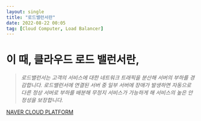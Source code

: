 ```yaml
---
layout: single
title: "로드밸런서란"
date: 2022-08-22 00:05
tag: [Cloud Computer, Load Balancer]
---
```


# 이 때, 클라우드 로드 밸런서란,

> *로드밸런서는 고객의 서비스에 대한 네트워크 트래픽을 분산해 서버의 부하를 경감합니다. 로드밸런서에 연결된 서버 중 일부 서버에 장애가 발생하면 자동으로 다른 정상 서버로 부하를 배분해 무정지 서비스가 가능하게 해 서비스의 높은 안정성을 보장합니다.*

[NAVER CLOUD PLATFORM](https://www.ncloud.com/product/networking/loadBalancer)